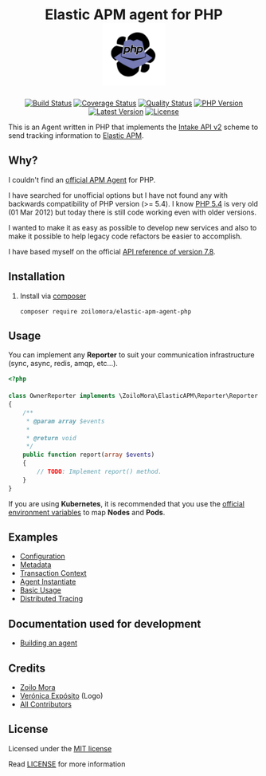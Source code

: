 <h1 align="center">
    Elastic APM agent for PHP
    <br>
    <a href="#">
        <img src="docs/logo/logo.png" width="25%">
    </a>
</h1>

<p align="center">
<a href="https://github.com/zoilomora/elastic-apm-agent-php/actions?query=workflow%3A%22Build%22"><img src="https://img.shields.io/github/workflow/status/zoilomora/elastic-apm-agent-php/Build?cacheSeconds=86400" alt="Build Status"/></a>
<a href="https://scrutinizer-ci.com/g/zoilomora/elastic-apm-agent-php/?branch=master"><img src="https://img.shields.io/scrutinizer/coverage/g/zoilomora/elastic-apm-agent-php?cacheSeconds=86400" alt="Coverage Status"/></a>
<a href="https://scrutinizer-ci.com/g/zoilomora/elastic-apm-agent-php/?branch=master"><img src="https://img.shields.io/scrutinizer/quality/g/zoilomora/elastic-apm-agent-php?cacheSeconds=86400" alt="Quality Status"/></a>
<a href="https://packagist.org/packages/zoilomora/elastic-apm-agent-php"><img src="https://img.shields.io/packagist/php-v/zoilomora/elastic-apm-agent-php?cacheSeconds=86400" alt="PHP Version"/></a>
<a href="https://github.com/zoilomora/elastic-apm-agent-php/releases"><img src="https://img.shields.io/packagist/v/zoilomora/elastic-apm-agent-php?include_prereleases&cacheSeconds=86400" alt="Latest Version"/></a>
<a href="https://github.com/zoilomora/elastic-apm-agent-php/blob/master/LICENSE"><img src="https://img.shields.io/github/license/zoilomora/elastic-apm-agent-php?cacheSeconds=86400" alt="License"/></a>
</p>

This is an Agent written in PHP that implements the [Intake API v2] scheme to send tracking information to [Elastic APM].

## Why?

I couldn't find an [official APM Agent] for PHP.

I have searched for unofficial options but I have not found any with backwards compatibility of PHP version (>= 5.4).
I know [PHP 5.4] is very old (01 Mar 2012) but today there is still code working even with older versions.

I wanted to make it as easy as possible to develop new services and also to make it possible to help legacy code refactors be easier to accomplish.

I have based myself on the official [API reference of version 7.8].

## Installation

1) Install via [composer]

    ```shell script
    composer require zoilomora/elastic-apm-agent-php
    ```

## Usage

You can implement any **Reporter** to suit your communication infrastructure (sync, async, redis, amqp, etc...).

```php
<?php

class OwnerReporter implements \ZoiloMora\ElasticAPM\Reporter\Reporter
{
    /**
     * @param array $events
     *
     * @return void
     */
    public function report(array $events)
    {
        // TODO: Implement report() method.
    }
}
```

If you are using **Kubernetes**, it is recommended that you use the [official environment variables] to map **Nodes** and **Pods**.

## Examples

- [Configuration](docs/examples/configuration.md)
- [Metadata](docs/examples/metadata.md)
- [Transaction Context](docs/examples/transaction-context.md)
- [Agent Instantiate](docs/examples/agent-instantiate.md)
- [Basic Usage](docs/examples/basic-usage.md)
- [Distributed Tracing](docs/examples/distributed-tracing.md)

## Documentation used for development

- [Building an agent](https://github.com/elastic/apm/blob/master/docs/agents/agent-development.md)

## Credits
- [Zoilo Mora][link-author]
- [Verónica Expósito](https://www.linkedin.com/in/veronicaexpositocano/) (Logo)
- [All Contributors][link-contributors]

## License
Licensed under the [MIT license](http://opensource.org/licenses/MIT)

Read [LICENSE](LICENSE) for more information

[link-author]: https://github.com/zoilomora
[link-contributors]: https://github.com/zoilomora/elastic-apm-agent-php/contributors

[Intake API v2]: https://www.elastic.co/guide/en/apm/server/7.8/intake-api.html
[Elastic APM]: https://www.elastic.co/apm
[official APM Agent]: https://www.elastic.co/guide/en/apm/agent/index.html
[PHP 5.4]: https://www.php.net/ChangeLog-5.php#5.4.0
[API reference of version 7.8]: https://github.com/elastic/apm-server/tree/3538accf603e04043223680189415aff7c8380af/docs/spec
[composer]: https://getcomposer.org/
[official environment variables]: https://www.elastic.co/guide/en/apm/server/master/metadata-api.html#kubernetes-data
